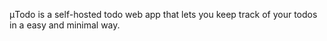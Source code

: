 μTodo is a self-hosted todo web app that lets you keep track of your todos in a easy and minimal way.
